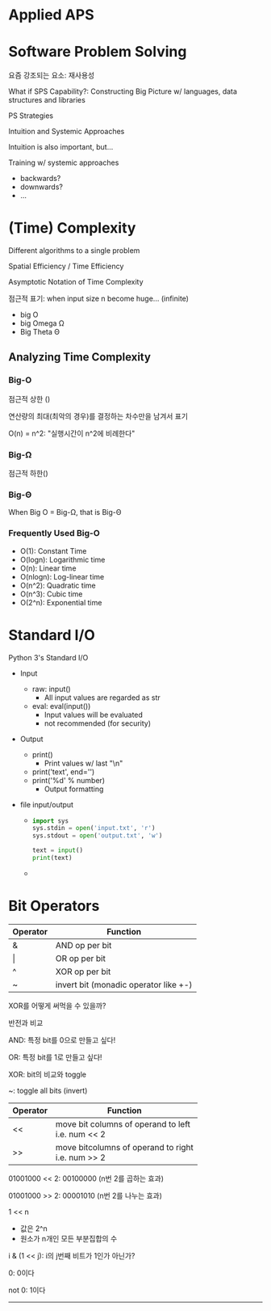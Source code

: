 # Applied APS



# Software Problem Solving

요즘 강조되는 요소: 재사용성



What if SPS Capability?: Constructing Big Picture w/ languages, data structures and libraries





PS Strategies

Intuition and Systemic Approaches

Intuition is also important, but...

Training w/ systemic approaches

- backwards?
- downwards?
- ...



# (Time) Complexity

Different algorithms to a single problem

Spatial Efficiency / Time Efficiency



Asymptotic Notation of Time Complexity

점근적 표기: when input size n become huge... (infinite)

* big O
* big Omega Ω
* Big Theta Θ



## Analyzing Time Complexity

### Big-O

점근적 상한 ()

연산량의 최대(최악의 경우)를 결정하는 차수만을 남겨서 표기

O(n) = n^2: "실행시간이 n^2에 비례한다"

### Big-Ω

점근적 하한()

### Big-Θ

When Big O = Big-Ω, that is Big-Θ



### Frequently Used Big-O

* O(1): Constant Time
* O(logn): Logarithmic time
* O(n): Linear time
* O(nlogn): Log-linear time
* O(n^2): Quadratic time
* O(n^3): Cubic time
* O(2^n): Exponential time



# Standard I/O

Python 3's Standard I/O

* Input
  * raw: input()
    * All input values are regarded as str
  * eval: eval(input())
    * Input values will be evaluated
    * not recommended (for security)
* Output
  * print()
    * Print values w/ last "\n"
  * print('text', end='')
  * print('%d' % number)
    * Output formatting





* file input/output

  * ```python
    import sys
    sys.stdin = open('input.txt', 'r')
    sys.stdout = open('output.txt', 'w')
    
    text = input()
    print(text)
    ```

  * 



# Bit Operators

| Operator | Function                              |
| -------- | ------------------------------------- |
| &        | AND op per bit                        |
| \|       | OR op per bit                         |
| ^        | XOR op per bit                        |
| ~        | invert bit (monadic operator like +-) |

XOR를 어떻게 써먹을 수 있을까?

반전과 비교

AND: 특정 bit를 0으로 만들고 싶다!

OR: 특정 bit를 1로 만들고 싶다!

XOR: bit의 비교와 toggle

~: toggle all bits (invert)



| Operator | Function                                               |
| -------- | ------------------------------------------------------ |
| <<       | move bit columns of operand to left<br />i.e. num << 2 |
| >>       | move bitcolumns of operand to right<br />i.e. num >> 2 |

01001000 << 2: 00100000 (n번 2를 곱하는 효과)

01001000 >> 2: 00001010 (n번 2를 나누는 효과)



1 << n

* 값은 2^n
* 원소가 n개인 모든 부분집합의 수





i & (1 << j): i의 j번째 비트가 1인가 아닌가?

0: 0이다

not 0: 1이다



----




